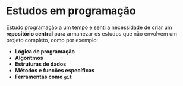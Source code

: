 # Estudos em programação

Estudo programação a um tempo e senti a necessidade de criar um **repositório central** para armanezar os estudos que não envolvem um projeto completo, como por exemplo:

- **Lógica de programação**
- **Algoritmos**
- **Estruturas de dados** 
- **Métodos e funcões específicas**
- **Ferramentas como `git`**